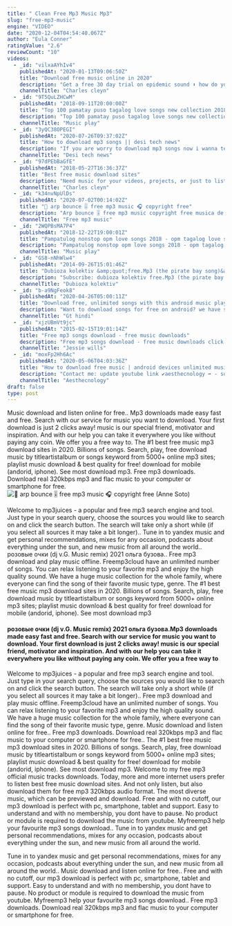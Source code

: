 ```yaml
---
title: " Clean Free Mp3 Music Mp3"
slug: "free-mp3-music"
engine: "VIDEO"
date: "2020-12-04T04:54:40.067Z"
author: "Eula Conner"
ratingValue: "2.6"
reviewCount: "10"
videos:
  - _id: "vilxaAYhIv4"
    publishedAt: "2020-01-13T09:06:50Z"
    title: "Download free music online in 2020"
    description: "Get a free 30 day trial on epidemic sound ⬇️ how do you safely and legally download free music online in 2020"
    channelTitle: "Charles cleyn"
  - _id: "9T5QuLZHCwM"
    publishedAt: "2018-09-11T20:00:00Z"
    title: "Top 100 pamatay puso tagalog love songs new collection 2018 - romantic opm love songs"
    description: "Top 100 pamatay puso tagalog love songs new collection 2018 - romantic opm love songs top 100 pamatay puso tagalog love songs new collection"
    channelTitle: "Music play"
  - _id: "3yQC38OPEGI"
    publishedAt: "2020-07-26T09:37:02Z"
    title: "How to download mp3 songs || desi tech news"
    description: "If you are worry to download mp3 songs now i wanna tell you how to download free mp3 songs on android? mp3 download. You can download mp3 music"
    channelTitle: "Desi tech news"
  - _id: "97dPEbBaGfE"
    publishedAt: "2018-05-27T16:36:37Z"
    title: "Best free music download sites"
    description: "Need music for your videos, projects, or just to listen to? here is a free 30 day trial on epidemic sound⬇️ hope"
    channelTitle: "Charles cleyn"
  - _id: "k34nvNpUlDs"
    publishedAt: "2020-07-02T00:14:02Z"
    title: "🎵 arp bounce 🎚️ free mp3 music 🎧 copyright free"
    description: "Arp bounce 🎚️ free mp3 music copyright free musica de video : arp bounce dance y electrónica | feliz"
    channelTitle: "Free mp3 music"
  - _id: "2WQPBsMA7P4"
    publishedAt: "2018-12-22T19:00:01Z"
    title: "Pampatulog nonstop opm love songs 2018 - opm tagalog love songs collection 2018 hd"
    description: "Pampatulog nonstop opm love songs 2018 - opm tagalog love songs collection 2018 hd pampatulog nonstop opm love songs 2018 - opm tagalog"
    channelTitle: "Music play"
  - _id: "GS8-nNhWlw4"
    publishedAt: "2014-09-26T15:01:46Z"
    title: "Dubioza kolektiv &amp;quot;free.Mp3 (the pirate bay song)&amp;quot;"
    description: "Subscribe: dubioza kolektiv free.Mp3 (the pirate bay song), happy machine ep, 2014 download happy machine (ep) for free:"
    channelTitle: "Dubioza kolektiv"
  - _id: "b-a9NgFeok8"
    publishedAt: "2020-04-26T05:00:11Z"
    title: "Download free, unlimited songs with this android music player | gt hindi"
    description: "Want to download songs for free on android? we have spotted the best android music player for you using which you can download and play unlimited songs"
    channelTitle: "Gt hindi"
  - _id: "xjzUBmVt9jc"
    publishedAt: "2015-02-15T19:01:14Z"
    title: "Free mp3 songs download - free music downloads"
    description: "Free mp3 songs download - free music downloads click this to get started now download free music! mp3 without registering. Mp3 download"
    channelTitle: "Jessie wills"
  - _id: "moxFp2Hh6Ac"
    publishedAt: "2020-05-06T04:03:36Z"
    title: "How to download free music | android devices unlimited music download app"
    description: "Contact me: update youtube link ✔️️aesthecnology ➡️ - subscribe my youtube channel - click"
    channelTitle: "Aesthecnology"
draft: false
type: post
---
```


Music download and listen online for free.. Mp3 downloads made easy fast and free. Search with our service for music you want to download. Your first download is just 2 clicks away! music is our special friend, motivator and inspiration. And with our help you can take it everywhere you like without paying any coin. We offer you a free way to. The #1 best free music mp3 download sites in 2020. Billions of songs. Search, play, free download music by titleartistalbum or songs keyword from 5000+ online mp3 sites; playlist music download &amp; best quality for free! download for mobile (andorid, iphone). See most download mp3. Free mp3 downloads. Download real 320kbps mp3 and flac music to your computer or smartphone for free.
![🎵 arp bounce 🎚️ free mp3 music 🎧 copyright free (Anne Soto)](https://i.ytimg.com/vi/k34nvNpUlDs/hqdefault.jpg "🎵 arp bounce 🎚️ free mp3 music 🎧 copyright free (Ralph Brady)")

Welcome to mp3juices - a popular and free mp3 search engine and tool. Just type in your search query, choose the sources you would like to search on and click the search button. The search will take only a short while (if you select all sources it may take a bit longer).. Tune in to yandex music and get personal recommendations, mixes for any occasion, podcasts about everything under the sun, and new music from all around the world.. розовые очки (dj v.G. Music remix) 2021 ольга бузова.. Free mp3 download and play music offline. Freemp3cloud have an unlimited number of songs. You can relax listening to your favorite mp3 and enjoy the high quality sound. We have a huge music collection for the whole family, where everyone can find the song of their favorite music type, genre. The #1 best free music mp3 download sites in 2020. Billions of songs. Search, play, free download music by titleartistalbum or songs keyword from 5000+ online mp3 sites; playlist music download &amp; best quality for free! download for mobile (andorid, iphone). See most download mp3
<!--inArticleAds-->

<!--galleryOne-->

#### розовые очки (dj v.G. Music remix) 2021 ольга бузова.Mp3 downloads made easy fast and free. Search with our service for music you want to download. Your first download is just 2 clicks away! music is our special friend, motivator and inspiration. And with our help you can take it everywhere you like without paying any coin. We offer you a free way to
<!--inArticleAds-->

<!--galleryTwo-->

Welcome to mp3juices - a popular and free mp3 search engine and tool. Just type in your search query, choose the sources you would like to search on and click the search button. The search will take only a short while (if you select all sources it may take a bit longer).. Free mp3 download and play music offline. Freemp3cloud have an unlimited number of songs. You can relax listening to your favorite mp3 and enjoy the high quality sound. We have a huge music collection for the whole family, where everyone can find the song of their favorite music type, genre. Music download and listen online for free.. Free mp3 downloads. Download real 320kbps mp3 and flac music to your computer or smartphone for free.. The #1 best free music mp3 download sites in 2020. Billions of songs. Search, play, free download music by titleartistalbum or songs keyword from 5000+ online mp3 sites; playlist music download &amp; best quality for free! download for mobile (andorid, iphone). See most download mp3. Welcome to my free mp3 official music tracks downloads. Today, more and more internet users prefer to listen best free music download sites. And not only listen, but also download them for free mp3 320kbps audio format. The most diverse music, which can be previewed and download. Free and with no cutoff, our mp3 download is perfect with pc, smartphone, tablet and support. Easy to understand and with no membership, you dont have to pause. No product or module is required to download the music from youtube. Myfreemp3 help your favourite mp3 songs download.. Tune in to yandex music and get personal recommendations, mixes for any occasion, podcasts about everything under the sun, and new music from all around the world.
<!--galleryThree-->

Tune in to yandex music and get personal recommendations, mixes for any occasion, podcasts about everything under the sun, and new music from all around the world.. Music download and listen online for free.. Free and with no cutoff, our mp3 download is perfect with pc, smartphone, tablet and support. Easy to understand and with no membership, you dont have to pause. No product or module is required to download the music from youtube. Myfreemp3 help your favourite mp3 songs download.. Free mp3 downloads. Download real 320kbps mp3 and flac music to your computer or smartphone for free.